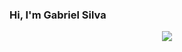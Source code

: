 ### Hi, I'm Gabriel Silva
<p align="center">
  <a href="https://skillicons.dev">
    <img src="https://skillicons.dev/icons?i=java,js,html,css,c,cpp,py,arduino,vscode,grafana,git,androidstudio" />
  </a>
</p>
